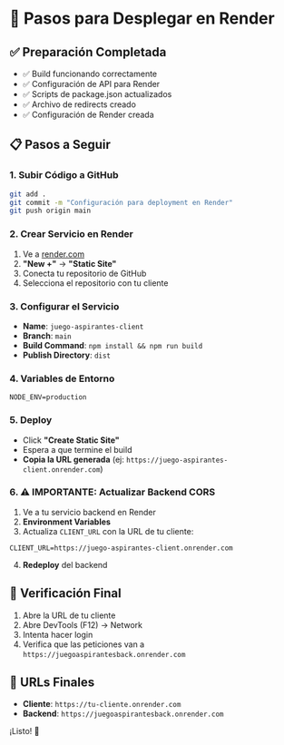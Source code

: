 # 🚀 Pasos para Desplegar en Render

## ✅ Preparación Completada
- ✅ Build funcionando correctamente
- ✅ Configuración de API para Render
- ✅ Scripts de package.json actualizados
- ✅ Archivo de redirects creado
- ✅ Configuración de Render creada

## 📋 Pasos a Seguir

### 1. Subir Código a GitHub
```bash
git add .
git commit -m "Configuración para deployment en Render"
git push origin main
```

### 2. Crear Servicio en Render
1. Ve a [render.com](https://render.com)
2. **"New +"** → **"Static Site"**
3. Conecta tu repositorio de GitHub
4. Selecciona el repositorio con tu cliente

### 3. Configurar el Servicio
- **Name**: `juego-aspirantes-client`
- **Branch**: `main`
- **Build Command**: `npm install && npm run build`
- **Publish Directory**: `dist`

### 4. Variables de Entorno
```
NODE_ENV=production
```

### 5. Deploy
- Click **"Create Static Site"**
- Espera a que termine el build
- **Copia la URL generada** (ej: `https://juego-aspirantes-client.onrender.com`)

### 6. ⚠️ IMPORTANTE: Actualizar Backend CORS
1. Ve a tu servicio backend en Render
2. **Environment Variables**
3. Actualiza `CLIENT_URL` con la URL de tu cliente:
```
CLIENT_URL=https://juego-aspirantes-client.onrender.com
```
4. **Redeploy** del backend

## 🧪 Verificación Final
1. Abre la URL de tu cliente
2. Abre DevTools (F12) → Network
3. Intenta hacer login
4. Verifica que las peticiones van a `https://juegoaspirantesback.onrender.com`

## 🎯 URLs Finales
- **Cliente**: `https://tu-cliente.onrender.com`
- **Backend**: `https://juegoaspirantesback.onrender.com`

¡Listo! 🎉
